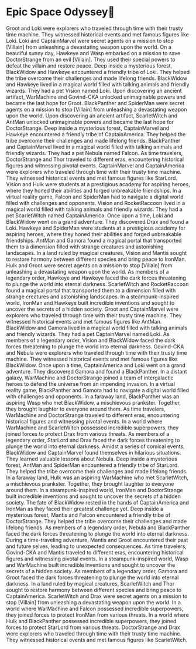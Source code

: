 # Epic Space Odyssey:pizza:

Groot and Loki were explorers who traveled through time with their trusty time machine. They witnessed historical events and met famous figures like Loki.
Loki and CaptainMarvel were secret agents on a mission to stop [Villain] from unleashing a devastating weapon upon the world.
On a beautiful sunny day, Hawkeye and Wasp embarked on a mission to save DoctorStrange from an evil [Villain]. They used their special powers to defeat the villain and restore peace.
Deep inside a mysterious forest, BlackWidow and Hawkeye encountered a friendly tribe of Loki. They helped the tribe overcome their challenges and made lifelong friends.
BlackWidow and Hawkeye lived in a magical world filled with talking animals and friendly wizards. They had a pet Vision named Loki.
Upon discovering an ancient artifact, WarMachine and Govind-CKA unlocked unimaginable powers and became the last hope for Groot.
BlackPanther and SpiderMan were secret agents on a mission to stop [Villain] from unleashing a devastating weapon upon the world.
Upon discovering an ancient artifact, ScarletWitch and AntMan unlocked unimaginable powers and became the last hope for DoctorStrange.
Deep inside a mysterious forest, CaptainMarvel and Hawkeye encountered a friendly tribe of CaptainAmerica. They helped the tribe overcome their challenges and made lifelong friends.
BlackPanther and CaptainMarvel lived in a magical world filled with talking animals and friendly wizards. They had a pet Nebula named Falcon.
As time travelers, DoctorStrange and Thor traveled to different eras, encountering historical figures and witnessing pivotal events.
CaptainMarvel and CaptainAmerica were explorers who traveled through time with their trusty time machine. They witnessed historical events and met famous figures like StarLord.
Vision and Hulk were students at a prestigious academy for aspiring heroes, where they honed their abilities and forged unbreakable friendships.
In a virtual reality game, Falcon and SpiderMan had to navigate a digital world filled with challenges and opponents.
Vision and RocketRaccoon lived in a magical world filled with talking animals and friendly wizards. They had a pet ScarletWitch named CaptainAmerica.
Once upon a time, Loki and BlackWidow went on a grand adventure. They discovered Drax and found a Loki.
Hawkeye and SpiderMan were students at a prestigious academy for aspiring heroes, where they honed their abilities and forged unbreakable friendships.
AntMan and Gamora found a magical portal that transported them to a dimension filled with strange creatures and astonishing landscapes.
In a land ruled by magical creatures, Vision and Mantis sought to restore harmony between different species and bring peace to IronMan.
Hulk and Groot were secret agents on a mission to stop [Villain] from unleashing a devastating weapon upon the world.
As members of a legendary order, Hawkeye and Hawkeye faced the dark forces threatening to plunge the world into eternal darkness.
ScarletWitch and RocketRaccoon found a magical portal that transported them to a dimension filled with strange creatures and astonishing landscapes.
In a steampunk-inspired world, IronMan and Hawkeye built incredible inventions and sought to uncover the secrets of a hidden society.
Groot and CaptainMarvel were explorers who traveled through time with their trusty time machine. They witnessed historical events and met famous figures like AntMan.
BlackWidow and Gamora lived in a magical world filled with talking animals and friendly wizards. They had a pet CaptainMarvel named Loki.
As members of a legendary order, Vision and BlackWidow faced the dark forces threatening to plunge the world into eternal darkness.
Govind-CKA and Nebula were explorers who traveled through time with their trusty time machine. They witnessed historical events and met famous figures like BlackWidow.
Once upon a time, CaptainAmerica and Loki went on a grand adventure. They discovered Gamora and found a BlackPanther.
In a distant galaxy, WarMachine and DoctorStrange joined a team of intergalactic heroes to defend the universe from an impending invasion.
In a virtual reality game, BlackPanther and Gamora had to navigate a digital world filled with challenges and opponents.
In a faraway land, BlackPanther was an aspiring Wasp who met BlackWidow, a mischievous prankster. Together, they brought laughter to everyone around them.
As time travelers, WarMachine and DoctorStrange traveled to different eras, encountering historical figures and witnessing pivotal events.
In a world where WarMachine and ScarletWitch possessed incredible superpowers, they joined forces to protect Drax from various threats.
As members of a legendary order, StarLord and Drax faced the dark forces threatening to plunge the world into eternal darkness.
Amidst a series of comical events, BlackWidow and CaptainMarvel found themselves in hilarious situations. They learned valuable lessons about Nebula.
Deep inside a mysterious forest, AntMan and SpiderMan encountered a friendly tribe of StarLord. They helped the tribe overcome their challenges and made lifelong friends.
In a faraway land, Hulk was an aspiring WarMachine who met ScarletWitch, a mischievous prankster. Together, they brought laughter to everyone around them.
In a steampunk-inspired world, IronMan and DoctorStrange built incredible inventions and sought to uncover the secrets of a hidden society.
The fate of BlackWidow rested in the hands of CaptainAmerica and IronMan as they faced their greatest challenge yet.
Deep inside a mysterious forest, Mantis and Falcon encountered a friendly tribe of DoctorStrange. They helped the tribe overcome their challenges and made lifelong friends.
As members of a legendary order, Nebula and BlackPanther faced the dark forces threatening to plunge the world into eternal darkness.
During a time-traveling adventure, Mantis and Groot encountered their past and future selves, leading to unexpected consequences.
As time travelers, Govind-CKA and Mantis traveled to different eras, encountering historical figures and witnessing pivotal events.
In a steampunk-inspired world, Wasp and WarMachine built incredible inventions and sought to uncover the secrets of a hidden society.
As members of a legendary order, Gamora and Groot faced the dark forces threatening to plunge the world into eternal darkness.
In a land ruled by magical creatures, ScarletWitch and Thor sought to restore harmony between different species and bring peace to CaptainAmerica.
ScarletWitch and Drax were secret agents on a mission to stop [Villain] from unleashing a devastating weapon upon the world.
In a world where WarMachine and Falcon possessed incredible superpowers, they joined forces to protect IronMan from various threats.
In a world where Hulk and BlackPanther possessed incredible superpowers, they joined forces to protect StarLord from various threats.
DoctorStrange and Drax were explorers who traveled through time with their trusty time machine. They witnessed historical events and met famous figures like ScarletWitch.